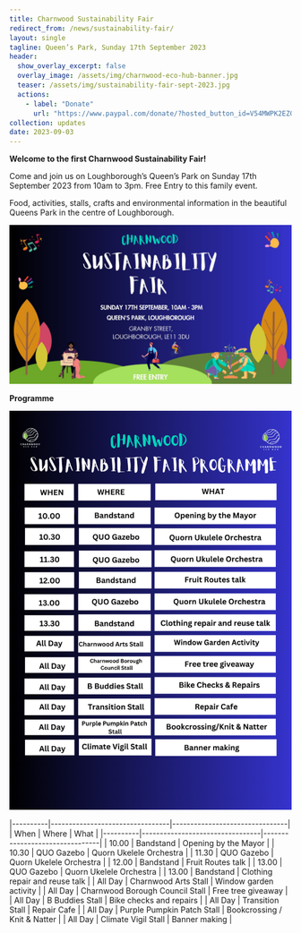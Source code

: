 ```yaml
---
title: Charnwood Sustainability Fair
redirect_from: /news/sustainability-fair/
layout: single
tagline: Queen’s Park, Sunday 17th September 2023
header:
  show_overlay_excerpt: false
  overlay_image: /assets/img/charnwood-eco-hub-banner.jpg
  teaser: /assets/img/sustainability-fair-sept-2023.jpg
  actions:
    - label: "Donate"
      url: "https://www.paypal.com/donate/?hosted_button_id=V54MWPK2EZGPY"
collection: updates
date: 2023-09-03
---
```


**Welcome to the first Charnwood Sustainability Fair!**

Come and join us on Loughborough’s Queen’s Park on Sunday 17th September 2023 from 10am to 3pm. Free Entry to this family event.

Food, activities, stalls, crafts and environmental information in the beautiful Queens Park in the centre of Loughborough.

![Sustainability Fair September 2023 poster](/assets/img/sustainability-fair-sept-2023.jpg)

**Programme**

![Sustainability Fair Programme graphic - see below for text version](/assets/img/sustainability-fair-sept-2023-programme.png)

|----------|---------------------------------|--------------------------------|
| When     | Where                           | What                           |
|----------|---------------------------------|--------------------------------|
| 10.00    | Bandstand                       | Opening by the Mayor           |
| 10.30    | QUO Gazebo                      | Quorn Ukelele Orchestra        |
| 11.30    | QUO Gazebo                      | Quorn Ukelele Orchestra        |
| 12.00    | Bandstand                       | Fruit Routes talk              |
| 13.00    | QUO Gazebo                      | Quorn Ukelele Orchestra        |
| 13.00    | Bandstand                       | Clothing repair and reuse talk |
| All Day  | Charnwood Arts Stall            | Window garden activity         |
| All Day  | Charnwood Borough Council Stall | Free tree giveaway             |
| All Day  | B Buddies Stall                 | Bike checks and repairs        |
| All Day  | Transition Stall                | Repair Cafe                    |
| All Day  | Purple Pumpkin Patch Stall      | Bookcrossing / Knit & Natter   |
| All Day  | Climate Vigil Stall             | Banner making                  |


